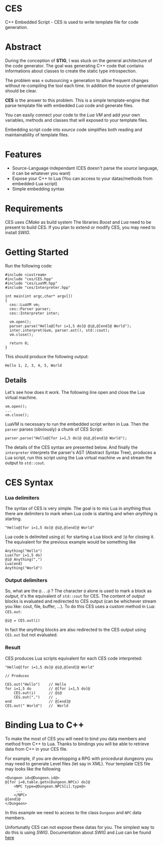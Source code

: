 CES
===

C++ Embedded Script - CES is used to write template file for code generation. 

# Abstract

During the conception of __STIG__, I was stuck on the general architecture of the code generator. 
The goal was generating C++ code that contains informations about classes to create the static type introspection.

The problem was « outsourcing » generation to allow frequent changes without re-compiling the tool each time. In addition the  source of generation should be clear.

__CES__ is the answer to this problem. This is a simple template-engine that parse template file with embedded *Lua* code and generate files. 

You can easily connect your code to the *Lua VM* and add your own variables, methods and classes that will exposed to your template files.

Embedding script code into _source_ code simplifies both reading and maintainability of template files.
# Features

* Source-Language independant (CES doesn't parse the _source_ language, it can be whatever you want) 
* Expose your C++ to Lua (You can access to your datas/methods from embedded-Lua script)
* Simple embedding syntax

# Requirements

CES uses *CMake* as build system
The libraries *Boost* and *Lua* need to be present to build CES.
If you plan to extend or modify CES, you may need to install *SWIG*.

# Getting Started

Run the following code:

    #include <iostream>
    #include "ces/CES.hpp"
    #include "ces/LuaVM.hpp"
    #include "ces/Interpreter.hpp"

    int main(int argc,char* argv[])
    {
      ces::LuaVM vm;
      ces::Parser parser;
      ces::Interpreter inter;
      
      vm.open();
      parser.parse("Hello@[for i=1,5 do]@ @i@,@[end]@ World");
      inter.interpret(&vm, parser.ast(), std::cout);
      vm.close();
    
      return 0;
    }
  
This should produce the following output:

    Hello 1, 2, 3, 4, 5, World
  
## Details

Let's see how does it work. 
The following line open and close the Lua virtual machine. 
  
    vm.open();
    ...
    vm.close();

LuaVM is necessary to run the embedded script writen in Lua.
Then the `parser` parses (obviously) a chunk of CES Script:

    parser.parse("Hello@[for i=1,5 do]@ @i@,@[end]@ World");
  
The details of the CES syntax are presented below.
And finally the `interpreter` interprets the parser's AST (Abstract Syntax Tree), produces a Lua script, run this script using the Lua virtual machine `vm` and stream the output to `std::cout`.

# CES Syntax

### Lua delimiters

The syntax of CES is very simple. The goal is to mix Lua in anything thus there are delimiters to mark when Lua code is starting and when _anything_ is starting.

    "Hello@[for i=1,5 do]@ @i@,@[end]@ World"

Lua code is delimited using `@[` for starting a Lua block and `]@` for closing it.
The equivalent for the previous example would be something like
  
    Anything("Hello")
    Lua(for i=1,5 do) 
    @i@ Anything(",") 
    Lua(end)
    Anything("World")

### Output delimiters

So, what are the `@...@` ? 
The character `@` alone is used to mark a block as _output_, it's the equivalent of `std::cout` for CES.
The content of _output_ blocks is evaluated and redirected to CES output (can be whichever stream you like: cout, file, buffer, ...). 
To do this CES uses a custom method in Lua: `CES.out`:

    @i@ = CES.out(i)
  
In fact the _anything_ blocks are also redirected to the CES output using `CES.out` but not evaluated.

### Result

CES produces Lua scripts equivalent for each CES code interpreted:
  
    "Hello@[for i=1,5 do]@ @i@,@[end]@ World"
  
    // Produces
  
    CES.out("Hello")    // Hello
    for i=1,5 do        // @[for i=1,5 do]@
        CES.out(i)      // @i@
        CES.out(",")    // ,
    end                 // @[end]@
    CES.out(" World")   //  World

# Binding Lua to C++

To make the most of CES you will need to bind you data members and method from C++ to Lua. Thanks to bindings you will be able to retrieve data from C++ in your CES file.

For example, if you are developping a RPG with procedural dungeons you may need to generate Level files (let say in XML). Your template CES file may looks like the following

    <Dungeon id=@Dungeon.id@>
    @[for i=0,table.getn(Dungeon.NPCs) do]@
        <NPC type=@Dungeon.NPCS[i].type@>
         ... 
        </NPC>
    @[end]@
    </Dungeon>

In this example we need to access to the class `Dungeon` and `NPC` data members. 

Unfortunatly CES can not expose these datas for you. The simplest way to do this is using *SWIG*. 
Documentation about *SWIG* and *Lua* can be found [here](http://www.swig.org/Doc1.3/Lua.html)



